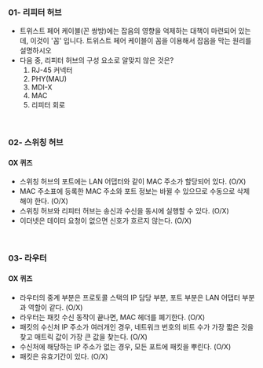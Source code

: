 ### 01- 리피터 허브

- 트위스트 페어 케이블(꼰 쌍방)에는 잡음의 영향을 억제하는 대책이 마련되어 있는데, 이것이 '꼼' 입니다. 트위스트 페어 케이블이 꼼을 이용해서 잡음을 막는 원리를 설명하시오
- 다음 중, 리피터 허브의 구성 요소로 알맞지 않은 것은?
    1. RJ-45 커넥터
    2. PHY(MAU)
    3. MDI-X
    4. MAC
    5. 리피터 회로
<br/>

### 02- 스위칭 허브
#### OX 퀴즈

- 스위칭 허브의 포트에는 LAN 어댑터와 같이 MAC 주소가 할당되어 있다. (O/X)
- MAC 주소표에 등록한 MAC 주소와 포트 정보는 바뀔 수 있으므로 수동으로 삭제해야 한다. (O/X)
- 스위칭 허브와 리피터 허브는 송신과 수신을 동시에 실행할 수 있다. (O/X)
- 이더넷은 데이터 요청이 없으면 신호가 흐르지 않는다. (O/X)
<br/>

### 03- 라우터
#### OX 퀴즈

- 라우터의 중계 부분은 프로토콜 스택의 IP 담당 부분, 포트 부분은 LAN 어댑터 부분과 역할이 같다. (O/X)
- 라우터는 패킷 수신 동작이 끝나면, MAC 헤더를 폐기한다. (O/X)
- 패킷의 수신처 IP 주소가 여러개인 경우, 네트워크 번호의 비트 수가 가장 짧은 것을 찾고 매트릭 값이 가장 큰 값을 찾는다. (O/X)
- 수신처에 해당하는 IP 주소가 없는 경우, 모든 포트에 패킷을 뿌린다. (O/X)
- 패킷은 유효기간이 있다. (O/X)
  <br/>